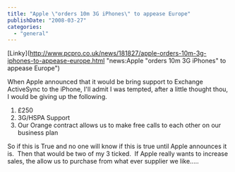 ```yaml
---
title: "Apple \"orders 10m 3G iPhones\" to appease Europe"
publishDate: "2008-03-27"
categories: 
  - "general"
---
```


[Linky](http://www.pcpro.co.uk/news/181827/apple-orders-10m-3g-iphones-to-appease-europe.html "news:Apple "orders 10m 3G iPhones" to appease Europe")

When Apple announced that it would be bring support to Exchange ActiveSync to the iPhone, I'll admit I was tempted, after a little thought thou, I would be giving up the following.

1. £250
2. 3G/HSPA Support
3. Our Orange contract allows us to make free calls to each other on our business plan

So if this is True and no one will know if this is true until Apple announces it is.  Then that would be two of my 3 ticked.  If Apple really wants to increase sales, the allow us to purchase from what ever supplier we like.....
